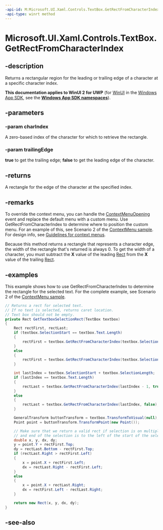 ```yaml
---
-api-id: M:Microsoft.UI.Xaml.Controls.TextBox.GetRectFromCharacterIndex(System.Int32,System.Boolean)
-api-type: winrt method
---
```


<!-- Method syntax
public Windows.Foundation.Rect GetRectFromCharacterIndex(System.Int32 charIndex, System.Boolean trailingEdge)
-->

# Microsoft.UI.Xaml.Controls.TextBox.GetRectFromCharacterIndex

## -description
Returns a rectangular region for the leading or trailing edge of a character at a specific character index.

**This documentation applies to WinUI 2 for UWP** (for [WinUI](/windows/apps/winui/winui3/) in the [Windows App SDK](/windows/apps/windows-app-sdk/), see the **[Windows App SDK namespaces](/windows/windows-app-sdk/api/winrt/)**).

## -parameters
### -param charIndex
A zero-based index of the character for which to retrieve the rectangle.

### -param trailingEdge
**true** to get the trailing edge; **false** to get the leading edge of the character.

## -returns
A rectangle for the edge of the character at the specified index.

## -remarks
To override the context menu, you can handle the [ContextMenuOpening](textbox_contextmenuopening.md) event and replace the default menu with a custom menu. Use GetRectFromCharacterIndex to determine where to position the custom menu. For an example of this, see Scenario 2 of the [ContextMenu sample](https://github.com/microsoft/Windows-universal-samples/tree/master/archived/ContextMenu). For design info, see [Guidelines for context menus](/windows/apps/design/controls/index).

Because this method returns a rectangle that represents a character edge, the width of the rectangle that's returned is always 0. To get the width of a character, you must subtract the **X** value of the leading [Rect](/uwp/api/windows.foundation.rect) from the **X** value of the trailing [Rect](/uwp/api/windows.foundation.rect).

## -examples
This example shows how to use GetRectFromCharacterIndex to determine the rectangle for the selected text. For the complete example, see Scenario 2 of the [ContextMenu sample](https://github.com/microsoft/Windows-universal-samples/tree/master/archived/ContextMenu).

```csharp
// Returns a rect for selected text.
// If no text is selected, returns caret location.
// Text box should not be empty.
private Rect GetTextboxSelectionRect(TextBox textbox)
{
    Rect rectFirst, rectLast;
    if (textbox.SelectionStart == textbox.Text.Length)
    {
        rectFirst = textbox.GetRectFromCharacterIndex(textbox.SelectionStart - 1, true);
    }
    else
    {
        rectFirst = textbox.GetRectFromCharacterIndex(textbox.SelectionStart, false);
    }

    int lastIndex = textbox.SelectionStart + textbox.SelectionLength;
    if (lastIndex == textbox.Text.Length)
    {
        rectLast = textbox.GetRectFromCharacterIndex(lastIndex - 1, true);
    }
    else
    {
        rectLast = textbox.GetRectFromCharacterIndex(lastIndex, false);
    }

    GeneralTransform buttonTransform = textbox.TransformToVisual(null);
    Point point = buttonTransform.TransformPoint(new Point());

    // Make sure that we return a valid rect if selection is on multiple lines
    // and end of the selection is to the left of the start of the selection.
    double x, y, dx, dy;
    y = point.Y + rectFirst.Top;
    dy = rectLast.Bottom - rectFirst.Top;
    if (rectLast.Right > rectFirst.Left)
    {
        x = point.X + rectFirst.Left;
        dx = rectLast.Right - rectFirst.Left;
    }
    else
    {
        x = point.X + rectLast.Right;
        dx = rectFirst.Left - rectLast.Right;
    }

    return new Rect(x, y, dx, dy);
}
```



## -see-also
